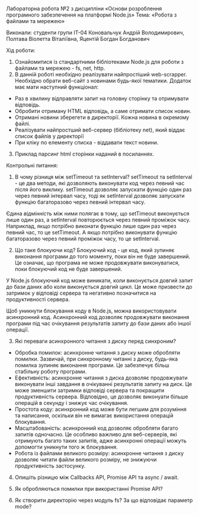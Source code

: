 Лабораторна робота №2 
з дисципліни «Основи розроблення програмного забезпечення на платформі Node.js» 
Тема: «Робота з файлами та мережею»

Виконали: студенти групи ІТ-04 Коновальчук Андрій Володимирович, Полтава Віолетта Віталіївна, Яцентій Богдан Богданович

Хід роботи:
1. Ознайомитися  із стандартними бібліотеками Node.js для роботи з файлами та мережею - fs, net, http. 
2. В данній роботі необхідно реалізувати найпростіший web-scrapper. Необхідно обрати веб-сайт з новинами будь-якої тематики. Додаток має мати наступний функціонал:
- Раз в хвилину відправляти запит на головну сторінку та отримувати відповідь. 
- Обробити отриману HTML відповідь, а саме отримати список новин.
- Отримані новини зберегети в директорії. Кожна новина в окремому файлі. 
- Реалізувати найпростший веб-сервер (бібліотеку net), який віддає список файлів у директорії 
- При кліку по елементу списка - віддавати текст новини.
3. Приклад парсинг html сторінки наданий в посиланнях.

Контрольні питання:
1. В чому різниця між setTimeout та setInterval?
setTimeout та setInterval - це два методи, які дозволяють виконувати код через певний час після його виклику. 
setTimeout дозволяє запускати функцію один раз через певний інтервал часу, тоді як setInterval дозволяє запускати функцію багаторазово через певний інтервал часу.

Єдина *відмінність* між ними полягає в тому, що setTimeout виконується лише один раз, а setInterval повторюється через певний проміжок часу.
Наприклад, якщо потрібно виконати функцію лише один раз через певний час, то це setTimeout. А якщо потрібно виконувати функцію багаторазово через певний проміжок часу, то це setInterval.

2. Що таке блокуючи код? 
Блокуючий код - це код, який зупиняє виконання програми до того моменту, поки він не буде завершений. Це означає, що програма не може продовжувати виконуватися, поки блокуючий код не буде завершений. 

У Node.js блокуючий код може виникати, коли виконується довгий запит до бази даних або коли виконується довгий цикл. Це може призвести до затримок у відповіді сервера та негативно позначитися на продуктивності сервера.

Щоб уникнути блокування коду в Node.js, можна використовувати асинхронний код. Асинхронний код дозволяє продовжувати виконання програми під час очікування результатів запиту до бази даних або іншої операції.

3. Які переваги асинхронного читання з диску перед синхроним? 
- Обробка помилок: асинхронне читання з диску може обробляти помилки. Зазвичай, при синхронному читанні з диску, будь-яка помилка зупиняє виконання програми. Це забезпечує більш стабільну роботу програми.
- Ефективність: асинхронне читання з диска дозволяє продовжувати виконувати інші завдання в очікуванні результатів запиту на диск. Це може зменшити затримки відповіді сервера та покращити продуктивність сервера. Відповідно, це дозволяє виконуати більше операцій в секунду і знижує час очікування.
- Простота коду: асинхронний код може бути легшим для розуміння та написання, оскільки він не вимагає використання операцій блокування.
- Масштабованість: асинхронний код дозволяє обробляти багато запитів одночасно. Це особливо важливо для веб-серверів, які отримують багато таких запитів, адже асинхронні операції можуть допомогти уникнути того ж блокування.
- Робота із файлами великого розміру: асинхронне читання з диску дозволяє читати файли великого розміру, не знижуючи продуктивність застосунку.

4. Опишіть різницю між Callbacks API, Promise API та async / await. 


5. Як обробляються помилки при використанні Promise API? 


6. Як cтворити директорію через модуль fs? За що відповідає параметр mode? 

